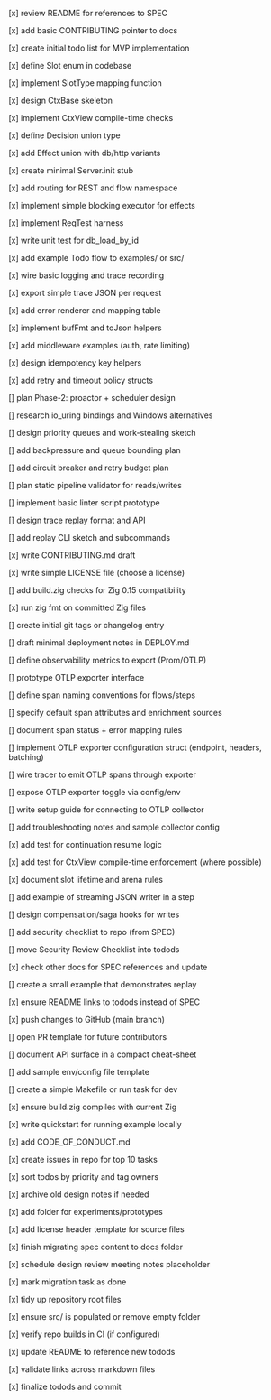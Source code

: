 [x] review README for references to SPEC

[x] add basic CONTRIBUTING pointer to docs

[x] create initial todo list for MVP implementation

[x] define Slot enum in codebase

[x] implement SlotType mapping function

[x] design CtxBase skeleton

[x] implement CtxView compile-time checks

[x] define Decision union type

[x] add Effect union with db/http variants

[x] create minimal Server.init stub

[x] add routing for REST and flow namespace

[x] implement simple blocking executor for effects

[x] implement ReqTest harness

[x] write unit test for db_load_by_id

[x] add example Todo flow to examples/ or src/

[x] wire basic logging and trace recording

[x] export simple trace JSON per request

[x] add error renderer and mapping table

[x] implement bufFmt and toJson helpers

[x] add middleware examples (auth, rate limiting)

[x] design idempotency key helpers

[x] add retry and timeout policy structs

[] plan Phase-2: proactor + scheduler design

[] research io_uring bindings and Windows alternatives

[] design priority queues and work-stealing sketch

[] add backpressure and queue bounding plan

[] add circuit breaker and retry budget plan

[] plan static pipeline validator for reads/writes

[] implement basic linter script prototype

[] design trace replay format and API

[] add replay CLI sketch and subcommands

[x] write CONTRIBUTING.md draft

[x] write simple LICENSE file (choose a license)

[] add build.zig checks for Zig 0.15 compatibility

[x] run zig fmt on committed Zig files

[] create initial git tags or changelog entry

[] draft minimal deployment notes in DEPLOY.md

[] define observability metrics to export (Prom/OTLP)

[] prototype OTLP exporter interface

[] define span naming conventions for flows/steps

[] specify default span attributes and enrichment sources

[] document span status + error mapping rules

[] implement OTLP exporter configuration struct (endpoint, headers, batching)

[] wire tracer to emit OTLP spans through exporter

[] expose OTLP exporter toggle via config/env

[] write setup guide for connecting to OTLP collector

[] add troubleshooting notes and sample collector config

[x] add test for continuation resume logic

[x] add test for CtxView compile-time enforcement (where possible)

[x] document slot lifetime and arena rules

[] add example of streaming JSON writer in a step

[] design compensation/saga hooks for writes

[] add security checklist to repo (from SPEC)

[] move Security Review Checklist into todods

[x] check other docs for SPEC references and update

[] create a small example that demonstrates replay

[x] ensure README links to todods instead of SPEC

[x] push changes to GitHub (main branch)

[] open PR template for future contributors

[] document API surface in a compact cheat-sheet

[] add sample env/config file template

[] create a simple Makefile or run task for dev

[x] ensure build.zig compiles with current Zig

[x] write quickstart for running example locally

[x] add CODE_OF_CONDUCT.md

[x] create issues in repo for top 10 tasks

[x] sort todos by priority and tag owners

[x] archive old design notes if needed

[x] add folder for experiments/prototypes

[x] add license header template for source files

[x] finish migrating spec content to docs folder

[x] schedule design review meeting notes placeholder

[x] mark migration task as done

[x] tidy up repository root files

[x] ensure src/ is populated or remove empty folder

[x] verify repo builds in CI (if configured)

[x] update README to reference new todods

[x] validate links across markdown files

[x] finalize todods and commit